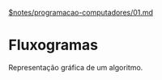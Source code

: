 


[$notes/programacao-computadores/01.md](#notesprogramacao-computadores01md)


# Fluxogramas

Representação gráfica de um algoritmo.
